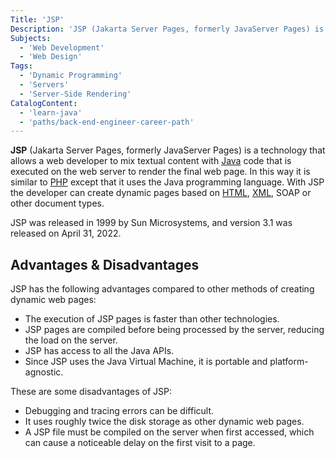 ```yaml
---
Title: 'JSP'
Description: 'JSP (Jakarta Server Pages, formerly JavaServer Pages) is a technology that allows a web developer to mix textual content with Java code that is executed on the web server to render the final web page.'
Subjects:
  - 'Web Development'
  - 'Web Design'
Tags:
  - 'Dynamic Programming'
  - 'Servers'
  - 'Server-Side Rendering'
CatalogContent:
  - 'learn-java'
  - 'paths/back-end-engineer-career-path'
---
```


**JSP** (Jakarta Server Pages, formerly JavaServer Pages) is a technology that allows a web developer to mix textual content with [Java](https://www.codecademy.com/resources/docs/java) code that is executed on the web server to render the final web page. In this way it is similar to [PHP](https://www.codecademy.com/resources/docs/php) except that it uses the Java programming language. With JSP the developer can create dynamic pages based on [HTML](https://www.codecademy.com/resources/docs/html), [XML](https://www.codecademy.com/resources/docs/general/xml), SOAP or other document types.

JSP was released in 1999 by Sun Microsystems, and version 3.1 was released on April 31, 2022.

## Advantages & Disadvantages

JSP has the following advantages compared to other methods of creating dynamic web pages:

- The execution of JSP pages is faster than other technologies.
- JSP pages are compiled before being processed by the server, reducing the load on the server.
- JSP has access to all the Java APIs.
- Since JSP uses the Java Virtual Machine, it is portable and platform-agnostic.

These are some disadvantages of JSP:

- Debugging and tracing errors can be difficult.
- It uses roughly twice the disk storage as other dynamic web pages.
- A JSP file must be compiled on the server when first accessed, which can cause a noticeable delay on the first visit to a page.
